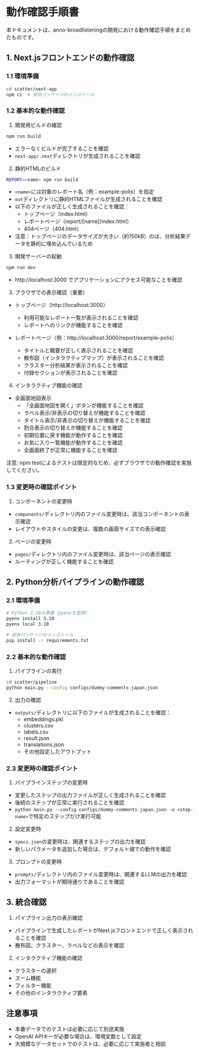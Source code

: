 # 動作確認手順書

本ドキュメントは、anno-broadlisteningの開発における動作確認手順をまとめたものです。

## 1. Next.jsフロントエンドの動作確認

### 1.1 環境準備
```bash
cd scatter/next-app
npm ci  # 依存パッケージのインストール
```

### 1.2 基本的な動作確認
1. 開発用ビルドの確認
```bash
npm run build
```
- エラーなくビルドが完了することを確認
- `next-app/.next`ディレクトリが生成されることを確認

2. 静的HTMLのビルド
```bash
REPORT=<name> npm run build
```
- `<name>`には対象のレポート名（例：example-polis）を指定
- `out`ディレクトリに静的HTMLファイルが生成されることを確認
- 以下のファイルが正しく生成されることを確認：
  - トップページ（index.html）
  - レポートページ（report/[name]/index.html）
  - 404ページ（404.html）
- 注意：トップページのデータサイズが大きい（約150kB）のは、分析結果データを静的に埋め込んでいるため

3. 開発サーバーの起動
```bash
npm run dev
```
- http://localhost:3000 でアプリケーションにアクセス可能なことを確認

3. ブラウザでの表示確認（重要）
- トップページ（http://localhost:3000）
  - 利用可能なレポート一覧が表示されることを確認
  - レポートへのリンクが機能することを確認

- レポートページ（例：http://localhost:3000/report/example-polis）
  - タイトルと概要が正しく表示されることを確認
  - 散布図（インタラクティブマップ）が表示されることを確認
  - クラスター分析結果が表示されることを確認
  - 付録セクションが表示されることを確認

4. インタラクティブ機能の確認
- 全画面地図表示
  - 「全画面地図を開く」ボタンが機能することを確認
  - ラベル表示/非表示の切り替えが機能することを確認
  - タイトル表示/非表示の切り替えが機能することを確認
  - 割合表示の切り替えが機能することを確認
  - 初期位置に戻す機能が動作することを確認
  - お気に入り一覧機能が動作することを確認
  - 全画面終了が正常に機能することを確認

注意: npm testによるテストは限定的なため、必ずブラウザでの動作確認を実施してください。

### 1.3 変更時の確認ポイント
1. コンポーネントの変更時
- `components/`ディレクトリ内のファイル変更時は、該当コンポーネントの表示確認
- レイアウトやスタイルの変更は、複数の画面サイズでの表示確認

2. ページの変更時
- `pages/`ディレクトリ内のファイル変更時は、該当ページの表示確認
- ルーティングが正しく機能することを確認

## 2. Python分析パイプラインの動作確認

### 2.1 環境準備
```bash
# Python 3.10の準備（pyenvを使用）
pyenv install 3.10
pyenv local 3.10

# 依存パッケージのインストール
pip install -r requirements.txt
```

### 2.2 基本的な動作確認
1. パイプラインの実行
```bash
cd scatter/pipeline
python main.py --config configs/dummy-comments-japan.json
```

2. 出力の確認
- `outputs/`ディレクトリに以下のファイルが生成されることを確認：
  - embeddings.pkl
  - clusters.csv
  - labels.csv
  - result.json
  - translations.json
  - その他設定したアウトプット

### 2.3 変更時の確認ポイント
1. パイプラインステップの変更時
- 変更したステップの出力ファイルが正しく生成されることを確認
- 後続のステップが正常に実行されることを確認
- `python main.py --config configs/dummy-comments-japan.json -o <step-name>`で特定のステップだけ実行可能

2. 設定変更時
- `specs.json`の変更時は、関連するステップの出力を確認
- 新しいパラメータを追加した場合は、デフォルト値での動作を確認

3. プロンプトの変更時
- `prompts/`ディレクトリ内のファイル変更時は、関連するLLMの出力を確認
- 出力フォーマットが期待通りであることを確認

## 3. 統合確認
1. パイプライン出力の表示確認
- パイプラインで生成したレポートがNext.jsフロントエンドで正しく表示されることを確認
- 散布図、クラスター、ラベルなどの表示を確認

2. インタラクティブ機能の確認
- クラスターの選択
- ズーム機能
- フィルター機能
- その他のインタラクティブ要素

## 注意事項
- 本番データでのテストは必要に応じて別途実施
- OpenAI APIキーが必要な場合は、環境変数として設定
- 大規模なデータセットでのテストは、必要に応じて実施者と相談
